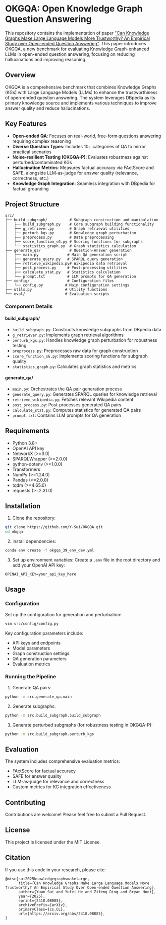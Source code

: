 # OKGQA: Open Knowledge Graph Question Answering

This repository contains the implementation of paper ["Can Knowledge Graphs Make Large Language Models More Trustworthy? An Empirical Study over Open-ended Question Answering"](https://arxiv.org/abs/2410.08085). This paper introduces OKGQA, a new benchmark for evaluating Knowledge Graph-enhanced LLMs in open-ended question answering, focusing on reducing hallucinations and improving reasoning.

## Overview

OKGQA is a comprehensive benchmark that combines Knowledge Graphs (KGs) with Large Language Models (LLMs) to enhance the trustworthiness of open-ended question answering. The system leverages DBpedia as its primary knowledge source and implements various techniques to improve answer quality and reduce hallucinations.

## Key Features

- **Open-ended QA**: Focuses on real-world, free-form questions answering requiring complex reasoning
- **Diverse Question Types**: Includes 10+ categories of QA to mirror practical scenarios
- **Noise-resilient Testing (OKGQA-P)**: Evaluates robustness against perturbed/contaminated KGs
- **Hallucination Metrics**: Measures factual accuracy via FActScore and SAFE, alongside LLM-as-judge for answer quality (relevance, correctness, etc.)
- **Knowledge Graph Integration**: Seamless integration with DBpedia for factual grounding

## Project Structure

```
src/
├── build_subgraph/          # Subgraph construction and manipulation
│   ├── build_subgraph.py    # Core subgraph building functionality
│   ├── g_retriever.py       # Graph retrieval utilities
│   ├── perturb_kgs.py       # Knowledge graph perturbation
│   ├── preprocess.py        # Data preprocessing
│   ├── score_function_sG.py # Scoring functions for subgraphs
│   └── statistics_graph.py  # Graph statistics calculation
├── generate_qa/             # Question-Answer generation
│   ├── main.py             # Main QA generation script
│   ├── generate_query.py   # SPARQL query generation
│   ├── retrieve_wikipedia.py# Wikipedia data retrieval
│   ├── post_process.py     # Post-processing utilities
│   ├── calculate_stat.py   # Statistics calculation
│   └── prompt.txt          # LLM prompts for QA generation
├── config/                 # Configuration files
│   └── config.py          # Main configuration settings
├── utils.py               # Utility functions
└── eval/                  # Evaluation scripts
```

### Component Details

#### build_subgraph/
- `build_subgraph.py`: Constructs knowledge subgraphs from DBpedia data
- `g_retriever.py`: Implements graph retrieval algorithms
- `perturb_kgs.py`: Handles knowledge graph perturbation for robustness testing
- `preprocess.py`: Preprocesses raw data for graph construction
- `score_function_sG.py`: Implements scoring functions for subgraph quality
- `statistics_graph.py`: Calculates graph statistics and metrics

#### generate_qa/
- `main.py`: Orchestrates the QA pair generation process
- `generate_query.py`: Generates SPARQL queries for knowledge retrieval
- `retrieve_wikipedia.py`: Fetches relevant Wikipedia content
- `post_process.py`: Post-processes generated QA pairs
- `calculate_stat.py`: Computes statistics for generated QA pairs
- `prompt.txt`: Contains LLM prompts for QA generation

## Requirements

- Python 3.8+
- OpenAI API key
- NetworkX (>=3.0)
- SPARQLWrapper (>=2.0.0)
- python-dotenv (>=1.0.0)
- Transformers
- NumPy (>=1.24.0)
- Pandas (>=2.0.0)
- tqdm (>=4.65.0)
- requests (>=2.31.0)

## Installation

1. Clone the repository:
```bash
git clone https://github.com/Y-Sui/OKGQA.git
cd okgqa
```

2. Install dependencies:
```bash
conda env create -f okgqa_39_env_dev.yml
```

3. Set up environment variables:
Create a `.env` file in the root directory and add your OpenAI API key:
```
OPENAI_API_KEY=your_api_key_here
```

## Usage

### Configuration

Set up the configuration for generation and perturbation:
```bash
vim src/config/config.py
```

Key configuration parameters include:
- API keys and endpoints
- Model parameters
- Graph construction settings
- QA generation parameters
- Evaluation metrics

### Running the Pipeline

1. Generate QA pairs:
```bash
python -m src.generate_qa.main
```

2. Generate subgraphs:
```bash
python -m src.build_subgraph.build_subgraph
```


3. Generate perturbed subgraphs (for robustness testing in OKGQA-P):
```bash
python -m src.build_subgraph.perturb_kgs
```

## Evaluation

The system includes comprehensive evaluation metrics:
- FActScore for factual accuracy
- SAFE for answer quality
- LLM-as-judge for relevance and correctness
- Custom metrics for KG integration effectiveness

## Contributing

Contributions are welcome! Please feel free to submit a Pull Request.

## License

This project is licensed under the MIT License.

## Citation

If you use this code in your research, please cite:

```
@misc{sui2025knowledgegraphsmakelarge,
      title={Can Knowledge Graphs Make Large Language Models More Trustworthy? An Empirical Study Over Open-ended Question Answering}, 
      author={Yuan Sui and Yufei He and Zifeng Ding and Bryan Hooi},
      year={2025},
      eprint={2410.08085},
      archivePrefix={arXiv},
      primaryClass={cs.CL},
      url={https://arxiv.org/abs/2410.08085}, 
}
```